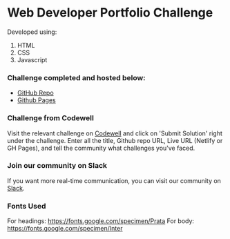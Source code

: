 
# Web Developer Portfolio Challenge

Developed using: <br>
1. HTML
2. CSS
3. Javascript

### Challenge completed and hosted below:

- [GitHub Repo](https://github.com/bderrickmatthew/Developer-Portfolio)
- [Github Pages](https://bderrickmatthew.github.io/Developer-Portfolio/)


### Challenge from Codewell

Visit the relevant challenge on [Codewell](https://www.codewell.cc/challenges/web-developer-portfolio--617d4897a383e41090a3e46f) and click on 'Submit Solution' right under the challenge.
Enter all the title, Github repo URL, Live URL (Netlify or GH Pages), and tell the community what challenges you've faced.

### Join our community on Slack

If you want more real-time communication, you can visit our community on [Slack](https://join.slack.com/t/codewell-hq/shared_invite/zt-ni8c9g8h-gNYWrmqQ3Uh37dcLg9~LMQ). 

### Fonts Used

For headings: https://fonts.google.com/specimen/Prata
For body: https://fonts.google.com/specimen/Inter
